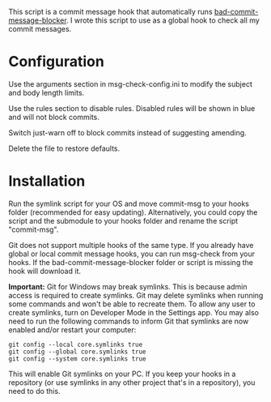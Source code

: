 This script is a commit message hook that automatically
runs [bad-commit-message-blocker](https://github.com/platisd/bad-commit-message-blocker). I wrote this script to use as
a global hook to check all my commit messages.

# Configuration

Use the arguments section in msg-check-config.ini to modify the subject and body length limits.

Use the rules section to disable rules. Disabled rules will be shown in blue and will not block commits.

Switch just-warn off to block commits instead of suggesting amending.

Delete the file to restore defaults.

# Installation

Run the symlink script for your OS and move commit-msg to your hooks folder (recommended for easy updating).
Alternatively, you could copy the script and the submodule to your hooks folder and rename the script "commit-msg".

Git does not support multiple hooks of the same type. If you already have global or local commit message hooks, you can
run msg-check from your hooks. If the bad-commit-message-blocker folder or script is missing the hook will download it.

**Important:**
Git for Windows may break symlinks.
This is because admin access is required to create symlinks.
Git may delete symlinks when running some commands and won't be able to recreate them.
To allow any user to create symlinks, turn on Developer Mode in the Settings app. You may also need to run the following commands to inform Git that symlinks are now enabled and/or restart your computer:
```
git config --local core.symlinks true
git config --global core.symlinks true
git config --system core.symlinks true
```
This will enable Git symlinks on your PC.
If you keep your hooks in a repository (or use symlinks in any other project that's in a repository), you need to do this.
